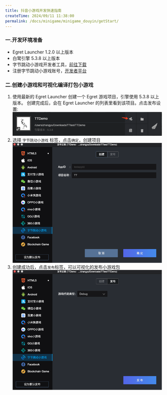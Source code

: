 ```yaml
---
title: 抖音小游戏开发快速指南
createTime: 2024/09/11 11:38:00
permalink: /docs/minigame/minigame_douyin/getStart/
---
```

### 一.开发环境准备[​](#一开发环境准备 "一.开发环境准备的直接链接")

- Egret Launcher 1.2.0 以上版本
- 白鹭引擎 5.3.8 以上版本
- 字节跳动小游戏开发者工具，[前往下载](https://microapp.bytedance.com/docs/zh-CN/mini-app/develop/developer-instrument/developer-instrument-update-and-download)
- 注册字节跳动小游戏账号，[开发者平台](https://microapp.bytedance.com/)

### 二.创建小游戏和可视化编译打包小游戏[​](#二创建小游戏和可视化编译打包小游戏 "二.创建小游戏和可视化编译打包小游戏的直接链接")

1.  使用最新的 Egret Launcher 创建一个 Egret 游戏项目，引擎使用 5.3.8 以上版本。 创建完成后，会在 Egret Launcher 的列表里看到该项目。点击发布设置: ![alt text](image.png)
2.  选择 `字节跳动小游戏` 标签，点击`确定`，创建项目 ![alt text](image-1.png)
3.  创建成功后，点击`发布`标签，可以可视化的发布小游戏包 ![alt text](image-2.png)
